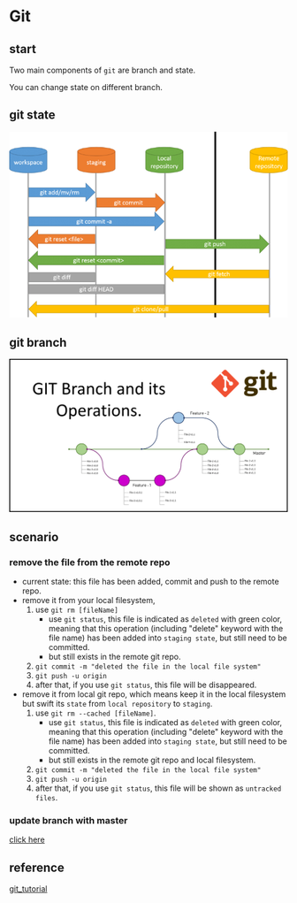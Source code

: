 # Git

## start

Two main components of `git` are branch and state.

You can change state on different branch.

## git state

<img src="img/git_state.png" alt="img" style="zoom:150%;" />



## git branch

<img src="img/GIT_Branchand.png" style="zoom:150%;" />

## scenario

### remove the file from the remote repo

- current state: this file has been added, commit and push to the remote repo.
- remove it from your local filesystem, 
  1. use `git rm [fileName]`
     - use `git status`, this file is indicated as `deleted` with green color, meaning that this operation (including "delete" keyword with the file name) has been added into `staging state`, but still need to be committed. 
     - but still exists in the remote git repo.
  2. `git commit -m "deleted the file in the local file system"`
  3. `git push -u origin`
  4. after that, if you use `git status`, this file will be disappeared.
- remove it from local git repo, which means keep it in the local filesystem but swift its `state` from `local repository` to `staging`.
  1. use `git rm --cached [fileName]`.
     - use `git status`, this file is indicated as `deleted` with green color, meaning that this operation (including "delete" keyword with the file name) has been added into `staging state`, but still need to be committed. 
     - but still exists in the remote git repo and local filesystem.
  2. `git commit -m "deleted the file in the local file system"`
  3. `git push -u origin`
  4. after that, if you use `git status`, this file will be shown as `untracked files`.

### update branch with master

[click here](https://stackoverflow.com/questions/3876977/update-git-branches-from-master)

## reference

[git_tutorial](https://unwiredlearning.com/blog/git-basic-for-beginners/)